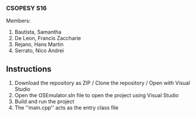 ### CSOPESY S16 
Members:
1. Bautista, Samantha
2. De Leon, Francis Zaccharie
3. Rejano, Hans Martin
4. Serrato, Nico Andrei

## Instructions
1. Download the repository as ZIP / Clone the repository / Open with Visual Studio
2. Open the OSEmulator.sln file to open the project using Visual Studio
3. Build and run the project
4. The ''main.cpp'' acts as the entry class file
